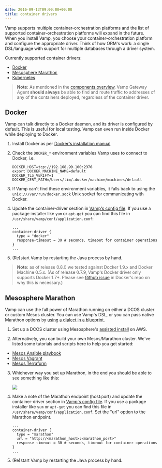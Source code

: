```yaml
---
date: 2016-09-13T09:00:00+00:00
title: container drivers
---
```


Vamp supports multiple container-orchestration platforms and the list of supported container-orchestration platforms will expand in the future.   
When you install Vamp, you choose your container-orchestration platform and configure the appropriate driver. Think of how ORM's work: a single DSL/language with support for multiple databases through a driver system.

Currently supported container drivers:

- [Docker](#docker)
- [Mesosphere Marathon](?#mesosphere-marathon)
- [Kubernetes](/documentation/installation/kubernetes/)

> **Note:** As mentioned in the [components overview](/components/), Vamp Gateway Agent **should always** be able to find and route traffic to addresses of any of the containers deployed, regardless of the container driver.

## Docker

Vamp can talk directly to a Docker daemon, and its driver is configured by default. This is useful for local testing.
Vamp can even run inside Docker while deploying to Docker.

1. Install Docker as per [Docker's installation manual](https://docs.docker.com/installation/)
2. Check the `DOCKER_*` environment variables Vamp uses to connect to Docker, i.e.

    ```
    DOCKER_HOST=tcp://192.168.99.100:2376
    export DOCKER_MACHINE_NAME=default
    DOCKER_TLS_VERIFY=1
    DOCKER_CERT_PATH=/Users/tim/.docker/machine/machines/default
    ```

3. If Vamp can't find these environment variables, it falls back to using the `unix:///var/run/docker.sock` Unix socket for communicating with Docker.
4. Update the container-driver section in [Vamp's config file](/configuration/). If you use a package installer like `yum` or `apt-get` you can find this file in `/usr/share/vamp/conf/application.conf`:

    ```
    ...
    container-driver {
      type = "docker"
      response-timeout = 30 # seconds, timeout for container operations
    }
    ...
    ```
5. (Re)start Vamp by restarting the Java process by hand.   


> **Note:** as of release 0.8.0 we tested against Docker 1.9.x and Docker Machine 0.5.x. (As of release 0.7.9, Vamp's Docker driver only supports Docker 1.7+. Please see [Github issue](https://github.com/docker/docker/issues/14365) in Docker's repo on why this is necessary.)


## Mesosphere Marathon

Vamp can use the full power of Marathon running on either a DCOS cluster or custom Mesos cluster. You can use Vamp's DSL, or you can pass native Marathon options by [using a dialect in a blueprint.](/documentation/using-vamp/blueprints/#dialects)

1. Set up a DCOS cluster using Mesosphere's [assisted install](https://mesosphere.com/product/) on AWS.

2. Alternatively, you can build your own Mesos/Marathon cluster. We've listed some tutorials and scripts here to help you get started:

  * [Mesos Ansible playbook](https://github.com/mhamrah/ansible-mesos-playbook)
  * [Mesos Vagrant](https://github.com/everpeace/vagrant-mesos)
  * [Mesos Terraform](https://github.com/ContainerSolutions/terraform-mesos)

3. Whichever way you set up Marathon, in the end you should be able to see something like this:

    ![](/img/marathon-screenshot.png)

4. Make a note of the Marathon endpoint (host:port) and update the container-driver section in [Vamp's config file](/configuration/). If you use a package installer like `yum` or `apt-get` you can find this file in `/usr/share/vamp/conf/application.conf`. Set the "url" option to the Marathon endpoint.

    ```
    ...
    container-driver {
      type = "marathon"
      url = "http://<marathon_host>:<marathon_port>" 
      response-timeout = 30 # seconds, timeout for container operations
    }
    ...
    ```    
5. (Re)start Vamp by restarting the Java process by hand.   





